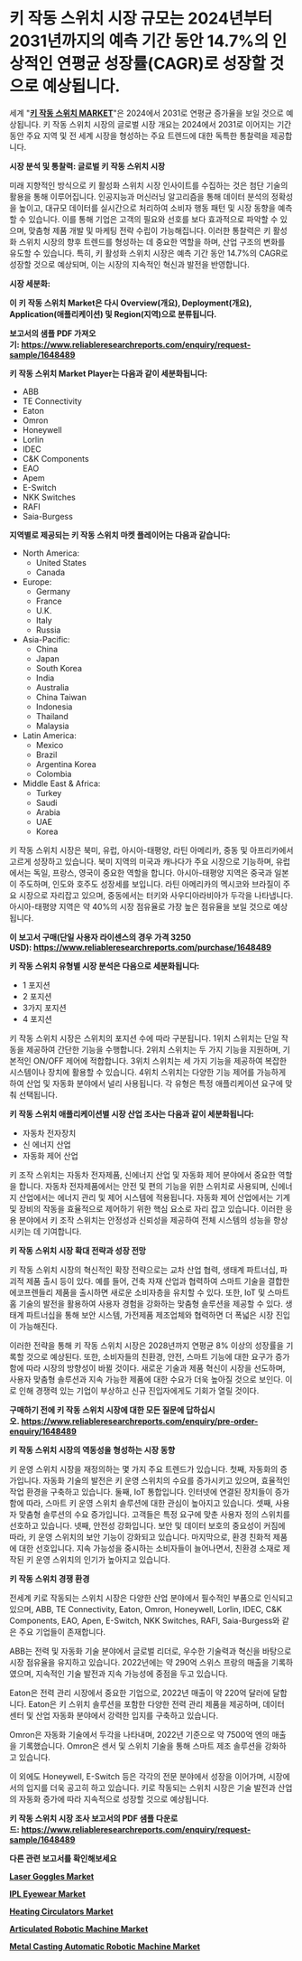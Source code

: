 <p><h1>키 작동 스위치 시장 규모는 2024년부터 2031년까지의 예측 기간 동안 14.7%의 인상적인 연평균 성장률(CAGR)로 성장할 것으로 예상됩니다.</h1></p><p>세계 "<strong><a href="https://www.reliableresearchreports.com/key-operated-switch-market-r1648489?utm_campaign=105&utm_medium=8&utm_source=Github&utm_content=ia&utm_term=18122024&utm_id=key-operated-switch">키 작동 스위치 MARKET</a></strong>"은 2024에서 2031로 연평균 증가율을 보일 것으로 예상됩니다. 키 작동 스위치 시장의 글로벌 시장 개요는 2024에서 2031로 이어지는 기간 동안 주요 지역 및 전 세계 시장을 형성하는 주요 트렌드에 대한 독특한 통찰력을 제공합니다.</p>
<p><strong>시장 분석 및 통찰력: 글로벌 키 작동 스위치 시장</strong></p>
<p><p>미래 지향적인 방식으로 키 활성화 스위치 시장 인사이트를 수집하는 것은 첨단 기술의 활용을 통해 이루어집니다. 인공지능과 머신러닝 알고리즘을 통해 데이터 분석의 정확성을 높이고, 대규모 데이터를 실시간으로 처리하여 소비자 행동 패턴 및 시장 동향을 예측할 수 있습니다. 이를 통해 기업은 고객의 필요와 선호를 보다 효과적으로 파악할 수 있으며, 맞춤형 제품 개발 및 마케팅 전략 수립이 가능해집니다. 이러한 통찰력은 키 활성화 스위치 시장의 향후 트렌드를 형성하는 데 중요한 역할을 하며, 산업 구조의 변화를 유도할 수 있습니다. 특히, 키 활성화 스위치 시장은 예측 기간 동안 14.7%의 CAGR로 성장할 것으로 예상되며, 이는 시장의 지속적인 혁신과 발전을 반영합니다.</p><a href="%7CAUTHORITHY_DOMAIN_URL%7C?utm_campaign=105&utm_medium=8&utm_source=Github&utm_content=ia&utm_term=18122024&utm_id=key-operated-switch"></a></p>
<p><strong>시장 세분화:</strong></p>
<p><strong>이 키 작동 스위치 Market은 다시 Overview(개요), Deployment(개요), Application(애플리케이션) 및 Region(지역)으로 분류됩니다.</strong></p>
<p><strong>보고서의 샘플 PDF 가져오기:&nbsp;<a href="https://www.reliableresearchreports.com/enquiry/request-sample/1648489?utm_campaign=105&utm_medium=8&utm_source=Github&utm_content=ia&utm_term=18122024&utm_id=key-operated-switch">https://www.reliableresearchreports.com/enquiry/request-sample/1648489</a></strong><strong></strong></p>
<p><strong>키 작동 스위치 Market Player는 다음과 같이 세분화됩니다:</strong></p>
<p><ul><li>ABB</li><li>TE Connectivity</li><li>Eaton</li><li>Omron</li><li>Honeywell</li><li>Lorlin</li><li>IDEC</li><li>C&K Components</li><li>EAO</li><li>Apem</li><li>E-Switch</li><li>NKK Switches</li><li>RAFI</li><li>Saia-Burgess</li></ul></p>
<p><strong>지역별로 제공되는 키 작동 스위치 마켓 플레이어는 다음과 같습니다:</strong></p>
<p><ul>
    <li>
        North America:
        <ul>
            <li>United States</li>
            <li>Canada</li>
        </ul>
    </li>
    <li>
        Europe:
        <ul>
            <li>Germany</li>
            <li>France</li>
            <li>U.K.</li>
            <li>Italy</li>
            <li>Russia</li>
        </ul>
    </li>
    <li>
        Asia-Pacific:
        <ul>
            <li>China</li>
            <li>Japan</li>
            <li>South Korea</li>
            <li>India</li>
            <li>Australia</li>
            <li>China Taiwan</li>
            <li>Indonesia</li>
            <li>Thailand</li>
            <li>Malaysia</li>
        </ul>
    </li>
    <li>
        Latin America:
        <ul>
            <li>Mexico</li>
            <li>Brazil</li>
            <li>Argentina Korea</li>
            <li>Colombia</li>
        </ul>
    </li>
    <li>
        Middle East & Africa:
        <ul>
            <li>Turkey</li>
            <li>Saudi</li>
            <li>Arabia</li>
            <li>UAE</li>
            <li>Korea</li>
        </ul>
    </li>
    </ul></p>
<p><p>키 작동 스위치 시장은 북미, 유럽, 아시아-태평양, 라틴 아메리카, 중동 및 아프리카에서 고르게 성장하고 있습니다. 북미 지역의 미국과 캐나다가 주요 시장으로 기능하며, 유럽에서는 독일, 프랑스, 영국이 중요한 역할을 합니다. 아시아-태평양 지역은 중국과 일본이 주도하며, 인도와 호주도 성장세를 보입니다. 라틴 아메리카의 멕시코와 브라질이 주요 시장으로 자리잡고 있으며, 중동에서는 터키와 사우디아라비아가 두각을 나타냅니다. 아시아-태평양 지역은 약 40%의 시장 점유율로 가장 높은 점유율을 보일 것으로 예상됩니다.</p></p>
<p><strong>이 보고서 구매(단일 사용자 라이센스의 경우 가격 3250 USD):&nbsp;<a href="https://www.reliableresearchreports.com/purchase/1648489?utm_campaign=105&utm_medium=8&utm_source=Github&utm_content=ia&utm_term=18122024&utm_id=key-operated-switch">https://www.reliableresearchreports.com/purchase/1648489</a></strong></p>
<p><strong>키 작동 스위치 유형별 시장 분석은 다음으로 세분화됩니다:</strong></p>
<p><ul><li>1 포지션</li><li>2 포지션</li><li>3가지 포지션</li><li>4 포지션</li></ul></p>
<p><p>키 작동 스위치 시장은 스위치의 포지션 수에 따라 구분됩니다. 1위치 스위치는 단일 작동을 제공하여 간단한 기능을 수행합니다. 2위치 스위치는 두 가지 기능을 지원하며, 기본적인 ON/OFF 제어에 적합합니다. 3위치 스위치는 세 가지 기능을 제공하여 복잡한 시스템이나 장치에 활용할 수 있습니다. 4위치 스위치는 다양한 기능 제어를 가능하게 하여 산업 및 자동화 분야에서 널리 사용됩니다. 각 유형은 특정 애플리케이션 요구에 맞춰 선택됩니다.</p></p>
<p><strong>키 작동 스위치 애플리케이션별 시장 산업 조사는 다음과 같이 세분화됩니다:</strong></p>
<p><ul><li>자동차 전자장치</li><li>신 에너지 산업</li><li>자동화 제어 산업</li></ul></p>
<p><p>키 조작 스위치는 자동차 전자제품, 신에너지 산업 및 자동화 제어 분야에서 중요한 역할을 합니다. 자동차 전자제품에서는 안전 및 편의 기능을 위한 스위치로 사용되며, 신에너지 산업에서는 에너지 관리 및 제어 시스템에 적용됩니다. 자동화 제어 산업에서는 기계 및 장비의 작동을 효율적으로 제어하기 위한 핵심 요소로 자리 잡고 있습니다. 이러한 응용 분야에서 키 조작 스위치는 안정성과 신뢰성을 제공하여 전체 시스템의 성능을 향상시키는 데 기여합니다.</p></p>
<p><strong>키 작동 스위치 시장 확대 전략과 성장 전망</strong></p>
<p><p>키 작동 스위치 시장의 혁신적인 확장 전략으로는 교차 산업 협력, 생태계 파트너십, 파괴적 제품 출시 등이 있다. 예를 들어, 건축 자재 산업과 협력하여 스마트 기술을 결합한 에코프렌들리 제품을 출시하면 새로운 소비자층을 유치할 수 있다. 또한, IoT 및 스마트 홈 기술의 발전을 활용하여 사용자 경험을 강화하는 맞춤형 솔루션을 제공할 수 있다. 생태계 파트너십을 통해 보안 시스템, 가전제품 제조업체와 협력하면 더 폭넓은 시장 진입이 가능해진다.</p><p>이러한 전략을 통해 키 작동 스위치 시장은 2028년까지 연평균 8% 이상의 성장률을 기록할 것으로 예상된다. 또한, 소비자들의 친환경, 안전, 스마트 기능에 대한 요구가 증가함에 따라 시장의 방향성이 바뀔 것이다. 새로운 기술과 제품 혁신이 시장을 선도하며, 사용자 맞춤형 솔루션과 지속 가능한 제품에 대한 수요가 더욱 높아질 것으로 보인다. 이로 인해 경쟁력 있는 기업이 부상하고 신규 진입자에게도 기회가 열릴 것이다.</p></p>
<p><strong>구매하기 전에 키 작동 스위치 시장에 대한 모든 질문에 답하십시오.&nbsp;<a href="https://www.reliableresearchreports.com/enquiry/pre-order-enquiry/1648489?utm_campaign=105&utm_medium=8&utm_source=Github&utm_content=ia&utm_term=18122024&utm_id=key-operated-switch">https://www.reliableresearchreports.com/enquiry/pre-order-enquiry/1648489</a></strong><strong></strong></p>
<p><strong>키 작동 스위치 시장의 역동성을 형성하는 시장 동향</strong></p>
<p><p>키 운영 스위치 시장을 재정의하는 몇 가지 주요 트렌드가 있습니다. 첫째, 자동화의 증가입니다. 자동화 기술의 발전은 키 운영 스위치의 수요를 증가시키고 있으며, 효율적인 작업 환경을 구축하고 있습니다. 둘째, IoT 통합입니다. 인터넷에 연결된 장치들이 증가함에 따라, 스마트 키 운영 스위치 솔루션에 대한 관심이 높아지고 있습니다. 셋째, 사용자 맞춤형 솔루션의 수요 증가입니다. 고객들은 특정 요구에 맞춘 사용자 정의 스위치를 선호하고 있습니다. 넷째, 안전성 강화입니다. 보안 및 데이터 보호의 중요성이 커짐에 따라, 키 운영 스위치의 보안 기능이 강화되고 있습니다. 마지막으로, 환경 친화적 제품에 대한 선호입니다. 지속 가능성을 중시하는 소비자들이 늘어나면서, 친환경 소재로 제작된 키 운영 스위치의 인기가 높아지고 있습니다.</p></p>
<p><strong>키 작동 스위치 경쟁 환경</strong></p>
<p><p>전세계 키로 작동되는 스위치 시장은 다양한 산업 분야에서 필수적인 부품으로 인식되고 있으며, ABB, TE Connectivity, Eaton, Omron, Honeywell, Lorlin, IDEC, C&K Components, EAO, Apen, E-Switch, NKK Switches, RAFI, Saia-Burgess와 같은 주요 기업들이 존재합니다.</p><p>ABB는 전력 및 자동화 기술 분야에서 글로벌 리더로, 우수한 기술력과 혁신을 바탕으로 시장 점유율을 유지하고 있습니다. 2022년에는 약 290억 스위스 프랑의 매출을 기록하였으며, 지속적인 기술 발전과 지속 가능성에 중점을 두고 있습니다.</p><p>Eaton은 전력 관리 시장에서 중요한 기업으로, 2022년 매출이 약 220억 달러에 달합니다. Eaton은 키 스위치 솔루션을 포함한 다양한 전력 관리 제품을 제공하며, 데이터 센터 및 산업 자동화 분야에서 강력한 입지를 구축하고 있습니다.</p><p>Omron은 자동화 기술에서 두각을 나타내며, 2022년 기준으로 약 7500억 엔의 매출을 기록했습니다. Omron은 센서 및 스위치 기술을 통해 스마트 제조 솔루션을 강화하고 있습니다.</p><p>이 외에도 Honeywell, E-Switch 등은 각각의 전문 분야에서 성장을 이어가며, 시장에서의 입지를 더욱 공고히 하고 있습니다. 키로 작동되는 스위치 시장은 기술 발전과 산업의 자동화 증가에 따라 지속적으로 성장할 것으로 예상됩니다.</p></p>
<p><strong>키 작동 스위치 시장 조사 보고서의 PDF 샘플 다운로드:&nbsp;<a href="https://www.reliableresearchreports.com/enquiry/request-sample/1648489?utm_campaign=105&utm_medium=8&utm_source=Github&utm_content=ia&utm_term=18122024&utm_id=key-operated-switch">https://www.reliableresearchreports.com/enquiry/request-sample/1648489</a></strong></p>
<p><strong></strong></p>
<p><strong></strong></p>
<p><strong></strong></p>
<p><strong></strong></p>
<p><strong>다른 관련 보고서를 확인해보세요</strong></p>
<p><strong><p><a href="https://www.linkedin.com/pulse/a-mkt-nova-vc8zf?utm_campaign=105&utm_medium=8&utm_source=Github&utm_content=ia&utm_term=18122024&utm_id=key-operated-switch">Laser Goggles Market</a></p><p><a href="https://www.linkedin.com/pulse/ipl-eyewear-market-overview-expected-growth-144-cagr-from-htvif?utm_campaign=105&utm_medium=8&utm_source=Github&utm_content=ia&utm_term=18122024&utm_id=key-operated-switch">IPL Eyewear Market</a></p><p><a href="https://www.linkedin.com/pulse/overview-heating-circulators-market-competitive-landscape-hfyzf?utm_campaign=105&utm_medium=8&utm_source=Github&utm_content=ia&utm_term=18122024&utm_id=key-operated-switch">Heating Circulators Market</a></p><p><a href="https://github.com/DianaWilson796/Market-Research-Report-List-1/blob/main/articulated-robotic-machine-market.md?utm_campaign=105&utm_medium=8&utm_source=Github&utm_content=ia&utm_term=18122024&utm_id=key-operated-switch">Articulated Robotic Machine Market</a></p><p><a href="https://github.com/joannesouthgate/Market-Research-Report-List-5/blob/main/metal-casting-automatic-robotic-machine-market.md?utm_campaign=105&utm_medium=8&utm_source=Github&utm_content=ia&utm_term=18122024&utm_id=key-operated-switch">Metal Casting Automatic Robotic Machine Market</a></p></strong></p>